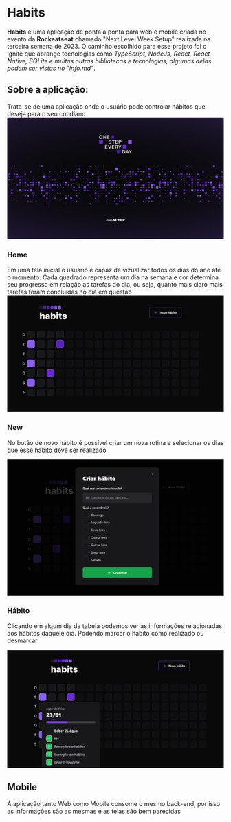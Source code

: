 # Habits

<strong>Habits</strong> é uma aplicação de ponta a ponta para web e mobile criada no evento da <strong>Rockeatseat</strong> chamado "Next Level Week Setup" realizada na terceira semana de 2023. O caminho escolhido para esse projeto foi o ignite que abrange tecnologias como <em>TypeScript, NodeJs, React, React Native, SQLite e muitas outras bibliotecas e tecnologias, algumas delas podem ser vistas no "info.md"</em>.

<h2 > <strong>Sobre a aplicação:</strong> </h2>
Trata-se de uma aplicação onde o usuário pode controlar hábitos que deseja para o seu cotidiano
<img src="./Imagens/Wallpaper - 1920x1080.png" alt="">

### Home


<div>
Em uma tela inicial o usuário é capaz de vizualizar todos os dias do ano até o momento. Cada quadrado representa um dia na semana e cor determina seu progresso em relação as tarefas do dia, ou seja, quanto mais claro mais tarefas foram concluídas no dia em questão
</div>


<img src="./Imagens/home.png" alt="">

### New

No botão de novo hábito é possível criar um nova rotina e selecionar os dias que esse hábito deve ser realizado

<img src="./Imagens/new.png" alt="">

### Hábito

Clicando em algum dia da tabela podemos ver as informações relacionadas aos hábitos daquele dia. Podendo marcar o hábito como realizado ou desmarcar

<img src="./Imagens/habit.png" alt="">


## Mobile

A aplicação tanto Web como Mobile consome o mesmo back-end, por isso as informações são as mesmas e as telas são bem parecidas

<img src="./Imagens/Media_230123_202355.gif" alt="">